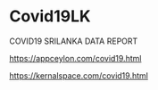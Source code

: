 # Covid19LK
COVID19 SRILANKA DATA REPORT


https://appceylon.com/covid19.html

https://kernalspace.com/covid19.html
